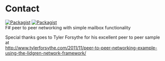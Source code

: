 # Contact
[![Packagist](https://img.shields.io/badge/status-experimental-orange.svg)]()
[![Packagist](https://img.shields.io/badge/license-MIT-blue.svg)]()  
F# peer to peer networking with simple mailbox functionality

Special thanks goes to Tyler Forsythe for his excellent peer to peer sample at  
http://www.tylerforsythe.com/2011/11/peer-to-peer-networking-example-using-the-lidgren-network-framework/
